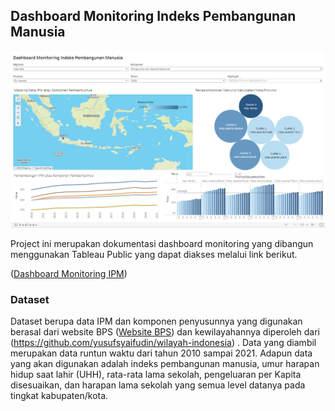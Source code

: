 <div id="top"></div>
<!--
*** Thanks for checking out the Best-README-Template. If you have a suggestion
*** that would make this better, please fork the repo and create a pull request
*** or simply open an issue with the tag "enhancement".
*** Don't forget to give the project a star!
*** Thanks again! Now go create something AMAZING! :D
-->



<!-- PROJECT SHIELDS -->
<!--
*** I'm using markdown "reference style" links for readability.
*** Reference links are enclosed in brackets [ ] instead of parentheses ( ).
*** See the bottom of this document for the declaration of the reference variables
*** for contributors-url, forks-url, etc. This is an optional, concise syntax you may use.
*** https://www.markdownguide.org/basic-syntax/#reference-style-links
-->




<!-- ABOUT THE PROJECT -->
## Dashboard Monitoring Indeks Pembangunan Manusia

![Full dashboard](images/FullDashboard.png)



Project ini merupakan dokumentasi dashboard monitoring yang dibangun menggunakan Tableau Public yang dapat diakses melalui link berikut. 
<p>(<a href="https://public.tableau.com/app/profile/fathonah.illia/viz/DashboardMonitoringIPM/DashboardMonitoring">Dashboard Monitoring IPM</a>)</p>



### Dataset

Dataset berupa data IPM dan komponen penyusunnya yang digunakan berasal dari website BPS (<a href="https://www.bps.go.id/">Website BPS</a>) dan kewilayahannya diperoleh dari (<a href="https://github.com/yusufsyaifudin/wilayah-indonesia/tree/master/data/list_of_area">https://github.com/yusufsyaifudin/wilayah-indonesia</a>) . Data yang diambil merupakan data runtun waktu dari  tahun 2010 sampai 2021. Adapun data yang akan digunakan adalah indeks pembangunan manusia, umur harapan hidup saat lahir (UHH), rata-rata lama sekolah, pengeluaran per Kapita disesuaikan, dan harapan lama sekolah yang semua level datanya pada tingkat kabupaten/kota.

